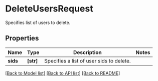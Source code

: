 # DeleteUsersRequest

Specifies list of users to delete.

## Properties
Name | Type | Description | Notes
------------ | ------------- | ------------- | -------------
**sids** | **[str]** | Specifies a list of user sids to delete. | 

[[Back to Model list]](../README.md#documentation-for-models) [[Back to API list]](../README.md#documentation-for-api-endpoints) [[Back to README]](../README.md)


